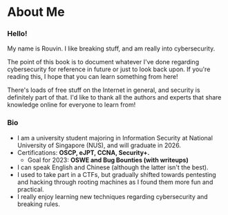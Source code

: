 # About Me

### Hello!

My name is Rouvin. I like breaking stuff, and am really into cybersecurity.&#x20;

The point of this book is to document whatever I've done regarding cybersecurity for reference in future or just to look back upon. If you're reading this, I hope that you can learn something from here!&#x20;

There's loads of free stuff on the Internet in general, and security is definitely part of that. I'd like to thank all the authors and experts that share knowledge online for everyone to learn from!

### Bio

* I am a university student majoring in Information Security at National University of Singapore (NUS), and will graduate in 2026.
* Certifications: **OSCP, eJPT, CCNA, Security+.**&#x20;
  * Goal for 2023: **OSWE and Bug Bounties (with writeups)**&#x20;
* I can speak English and Chinese (although the latter isn't the best).
* I used to take part in a CTFs, but gradually shifted towards pentesting and hacking through rooting machines as I found them more fun and practical.&#x20;
* I really enjoy learning new techniques regarding cybersecurity and breaking rules.
